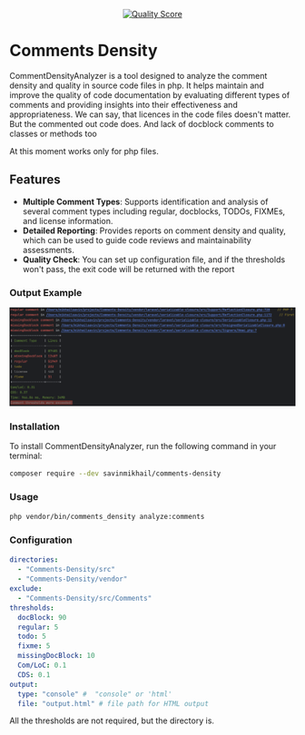 <p align="center">
    <a href="https://scrutinizer-ci.com/g/savinmikhail/Comments-Density/?branch=main">
        <img src="https://scrutinizer-ci.com/g/savinmikhail/Comments-Density/badges/quality-score.png?b=main" alt="Quality Score">
    </a>
</p>

# Comments Density

CommentDensityAnalyzer is a tool designed to analyze the comment density and quality in source code files in php. 
It helps maintain and improve the quality of code documentation by evaluating different types of comments and providing 
insights into their effectiveness and appropriateness.
We can say, that licences in the code files doesn't matter. 
But the commented out code does. And lack of docblock comments to classes or methods too


At this moment works only for php files.

## Features

- **Multiple Comment Types**: Supports identification and analysis of several comment types including regular, 
docblocks, TODOs, FIXMEs, and license information.
- **Detailed Reporting**: Provides reports on comment density and quality, which can be used to guide code reviews and 
maintainability assessments.
- **Quality Check**: You can set up configuration file, and if the thresholds won't pass, the exit code will be returned 
with the report

### Output Example 
![Output Example](./example_for_readme.png)

### Installation

To install CommentDensityAnalyzer, run the following command in your terminal:

```bash
composer require --dev savinmikhail/comments-density
```

### Usage
```bash
php vendor/bin/comments_density analyze:comments
```

### Configuration

```yaml
directories:
  - "Comments-Density/src"
  - "Comments-Density/vendor"
exclude:
  - "Comments-Density/src/Comments"
thresholds:
  docBlock: 90
  regular: 5
  todo: 5
  fixme: 5
  missingDocBlock: 10
  Com/LoC: 0.1
  CDS: 0.1
output:
  type: "console" #  "console" or 'html'
  file: "output.html" # file path for HTML output
```
All the thresholds are not required, but the directory is.

